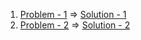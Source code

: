 1. [Problem - 1](https://www.hackerearth.com/practice/data-structures/advanced-data-structures/fenwick-binary-indexed-trees/practice-problems/algorithm/sherlock-and-inversions/) => [Solution - 1](https://github.com/MH-Sajjat/CP-activities/blob/main/Daily%20challenge/solution001.cpp)
2. [Problem - 2](https://codeforces.com/gym/100589/problem/H) => [Solution - 2](https://github.com/MH-Sajjat/CP-activities/tree/main/Daily%20challenge)
